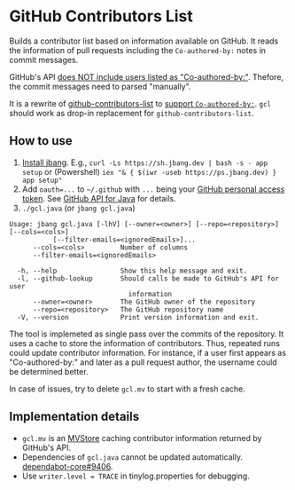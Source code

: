 # GitHub Contributors List

Builds a contributor list based on information available on GitHub.
It reads the information of pull requests including the `Co-authored-by:` notes in commit messages.

GitHub's API [does NOT include users listed as "Co-authored-by:"](https://github.com/orgs/community/discussions/46421).
Thefore, the commit messages need to parsed "manually".

It is a rewrite of [github-contributors-list](https://github.com/mgechev/github-contributors-list) to [support `Co-authored-by:`](https://github.com/mgechev/github-contributors-list/issues/26).
`gcl` should work as drop-in replacement for `github-contributors-list`.

## How to use

1. [Install jbang](https://www.jbang.dev/documentation/guide/latest/installation.html#using-jbang).
   E.g., `curl -Ls https://sh.jbang.dev | bash -s - app setup` or (Powershell) `iex "& { $(iwr -useb https://ps.jbang.dev) } app setup"`
2. Add `oauth=...` to `~/.github` with `...` being your [GitHub personal access token](https://docs.github.com/en/authentication/keeping-your-account-and-data-secure/managing-your-personal-access-tokens#creating-a-personal-access-token-classic). See [GitHub API for Java](https://github-api.kohsuke.org/) for details.
3. `./gcl.java` (or `jbang gcl.java`)

```
Usage: jbang gcl.java [-lhV] [--owner=<owner>] [--repo=<repository>] [--cols=<cols>]
           [--filter-emails=<ignoredEmails>]...
      --cols=<cols>         Number of columns
      --filter-emails=<ignoredEmails>

  -h, --help                Show this help message and exit.
  -l, --github-lookup       Should calls be made to GitHub's API for user
                              information
      --owner=<owner>       The GitHub owner of the repository
      --repo=<repository>   The GitHub repository name
  -V, --version             Print version information and exit.
```

The tool is implemeted as single pass over the commits of the repository.
It uses a cache to store the information of contributors.
Thus, repeated runs could update contributor information.
For instance, if a user first appears as "Co-authored-by:" and later as a pull request author, the username could be determined better.

In case of issues, try to delete `gcl.mv` to start with a fresh cache.

## Implementation details

- `gcl.mv` is an [MVStore](https://www.h2database.com/html/mvstore.html) caching contributor information returned by GitHub's API.
- Dependencies of `gcl.java` cannot be updated automatically. [dependabot-core#9406](https://github.com/dependabot/dependabot-core/issues/9406).
- Use `writer.level = TRACE` in tinylog.properties for debugging.
